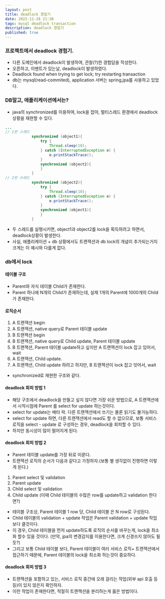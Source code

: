 ```yaml
---
layout: post
title: deadlock 경험기
date: 2022-11-28 21:30
tags: mysql deadlock transaction
description: deadlock 경험기
published: true
---
```


### 프로젝트에서 deadlock 경험기.

- 다른 도메인에서 deadlock이 발생하여, 관찰(?)한 경험담을 작성한다.
- 오픈하고, 이벤트가 있는날, deadlock이 발생하였다.
- Deadlock found when trying to get lock; try restarting transaction
- db는 mysql(read-commited), application 서버는 spring,jpa를 사용하고 있었다.


### DB말고, 애플리케이션에서는?
- java의 synchronized를 이용하여, lock을 잡아, 멀티스레드 환경에서 deadlock 상황을 재현할 수 있다.
```java
...
// 1번 스레드
            synchronized (object1){
                try {
                    Thread.sleep(10);
                } catch (InterruptedException e) {
                    e.printStackTrace();
                }
                synchronized (object2){
                }
            }
// 2번 쓰레드
            synchronized (object2){
                try {
                    Thread.sleep(10);
                } catch (InterruptedException e) {
                    e.printStackTrace();
                }
                synchronized (object1){
                }
            }

```
- 두 스레드를 실행시키면, object1과 object2를 lock을 획득하려고 하면서, deadlock상황이 발생한다.
- 사실, 애플리케이션 + db 상황에서도 트랜잭션과 db lock의 개념이 추가되는거지 크게는 이 예시와 다를게 없다.


### db에서 lock

#### 테이블 구조

- Parent와 자식 테이블 Child가 존재한다.
- Parent 하나에 N개의 Child가 존재하는데, 실제 1개의 Parent에 1000개의 Child가 존재한다.

#### 로직순서

1. A 트랜잭션 begin
2. A 트랜잭션, native query로 Parent 테이블 update
3. B 트랜잭션 begin
4. B 트랜잭션, native query로 Child update, Parent 테이블 update
5. B 트랜잭션, Parent 테이블 update하고 싶지만 A 트랜잭션이 lock 잡고 있어서, wait
6. A 트랜잭션, Child update.
7. A 트랜잭션, Child update 하려고 하지만, B 트랜잭션이 lock 잡고 잇어서, wait

- synchronized로 재현한 구조와 같다.


#### deadlock 회피 방법 1
- 해당 구조에서 deadlock을 만들고 싶지 않다면 가장 쉬운 방법으로, A 트랜잭션에서 시작시점에 Parent 를 select for update 하는것이다.
- select for update는 배타 락. 다른 트랜잭션에서 쓰기는 물론 읽기도 불가능하다.
- select for update 하면, 다른 트랜잭션에서 read도 할 수 없으므로, 보통 서비스 로직을 select - update 로 구성하는 경우, deadlock을 회피할 수 있다.
- 하지만 동시성이 많이 떨어지게 된다.


#### deadlock 회피 방법 2
- Parent 테이블 update를 가장 뒤로 미룬다.
- 트랜잭션 로직의 순서가 다음과 같다고 가정하자.(보통 별 생각없이 진행하면 이렇게 된다.)

1. Parent select 및 validation
2. Parent update
3. Child select 및 validation
4. Child update (이때 Child 테이블의 수많은 row를 update하고 validation 한다면?)

- 테이블 구조상, Parent 테이블 1 row 당, Child 테이블 은 N row로 구성된다.
- Child 테이블의 validation + update 작업은 Parent validation + update 작업보다 클것이다.
- 이 경우, Child 테이블을 먼저 update하도록 로직의 순서를 바꾸는게, lock을 최소화 할수 있을 것이다. (만약, jpa의 변경감지를 이용한다면, 크게 신경쓰지 않아도 될듯?)
- 그리고 보통 Child 테이블 보다, Parent 테이블이 여러 서비스 로직+ 트랜잭션에서 접근하기 때문에, Parent 테이블의 lock을 최소화 하는것이 중요하다.

#### deadlock 회피 방법 3
- 트랜잭션을 포함하고 있는, 서비스 로직 중간에 오래 걸리는 작업(외부 api 호출 등등)이 있지 않은지 확인하자.
- 이런 작업이 존재한다면, 적절히 트랜잭션을 분리하는게 옳은 방법이다.

